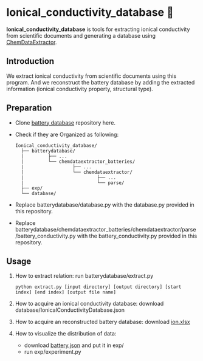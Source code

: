 # Ionical_conductivity_database 🔋
  **Ionical_conductivity_database** is tools for extracting ionical conductivity from scientific documents and generating a database using [ChemDataExtractor](https://github.com/CambridgeMolecularEngineering/chemdataextractor2).
  
## Introduction
  We extract ionical conductivity from scientific documents using this program.
  And we reconstruct the battery database by adding the extracted information (ionical conductivity property, structural type).
  
## Preparation
  - Clone [battery database](https://github.com/ShuHuang/batterydatabase) repository here.
  
  - Check if they are Organized as following:
    ```
    Ionical_conductivity_database/
      ├── batterydatabase/
      |         ├── ...
      |         └── chemdataextractor_batteries/
      |                  ├── ...
      |                  └── chemdataextractor/
      |                           ├── ...
      |                           └── parse/
      ├── exp/
      └── database/
    ```
    
  - Replace batterydatabase/database.py with the database.py provided in this repository.
  - Replace batterydatabase/chemdataextractor_batteries/chemdataextractor/parse/battery_conductivity.py with the battery_conductivity.py provided in this repository.


## Usage
 1. How to extract relation: run batterydatabase/extract.py
     ```
     python extract.py [input directory] [output directory] [start index] [end index] [output file name]
     ```

 2. How to acquire an ionical conductivity database: download database/IonicalConductivityDatabase.json


 3. How to acquire an reconstructed battery database: download [ion.xlsx](https://docs.google.com/spreadsheets/d/1-PSomuy72Uuq60BRBLPKHGbQ0gNBosEz/edit?usp=sharing&ouid=100763551141257878367&rtpof=true&sd=true)


 4. How to visualize the distribution of data: 
 
    - download [battery.json](https://drive.google.com/file/d/1uGynZkAmpc1oD6DebRfXC0EKX3VFIDEB/view?usp=sharing) and put it in exp/
    - run exp/experiment.py
